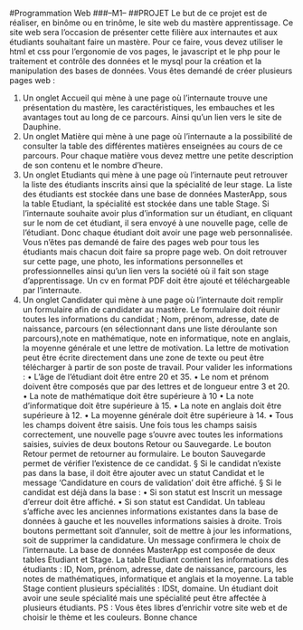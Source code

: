 #Programmation Web
###–M1–
##PROJET
Le but de ce projet est de réaliser, en binôme ou en trinôme, le site web du mastère
apprentissage.
Ce site web sera l’occasion de présenter cette filière aux internautes et aux étudiants
souhaitant faire un mastère.
Pour ce faire, vous devez utiliser le html et css pour l’ergonomie de vos pages, le javascript et
le php pour le traitement et contrôle des données et le mysql pour la création et la
manipulation des bases de données.
Vous êtes demandé de créer plusieurs pages web :
1. Un onglet Accueil qui mène à une page où l’internaute trouve une présentation du
mastère, les caractéristiques, les embauches et les avantages tout au long de ce
parcours. Ainsi qu’un lien vers le site de Dauphine.
2. Un onglet Matière qui mène à une page où l’internaute a la possibilité de consulter la
table des différentes matières enseignées au cours de ce parcours. Pour chaque matière
vous devez mettre une petite description de son contenu et le nombre d’heure.
3. Un onglet Etudiants qui mène à une page où l’internaute peut retrouver la liste des
étudiants inscrits ainsi que la spécialité de leur stage. La liste des étudiants est
stockée dans une base de données MasterApp, sous la table Etudiant, la spécialité
est stockée dans une table Stage.
Si l’internaute souhaite avoir plus d’information sur un étudiant, en cliquant sur le
nom de cet étudiant, il sera envoyé à une nouvelle page, celle de l’étudiant.
Donc chaque étudiant doit avoir une page web personnalisée.
Vous n’êtes pas demandé de faire des pages web pour tous les étudiants mais
chacun doit faire sa propre page web. On doit retrouver sur cette page, une
photo, les informations personnelles et professionnelles ainsi qu’un lien vers la
société où il fait son stage d’apprentissage. Un cv en format PDF doit être
ajouté et téléchargeable par l’internaute.
4. Un onglet Candidater qui mène à une page où l’internaute doit remplir un formulaire
afin de candidater au mastère.
Le formulaire doit réunir toutes les informations du candidat ; Nom, prénom, adresse,
date de naissance, parcours (en sélectionnant dans une liste déroulante son parcours),note en mathématique, note en informatique, note en anglais, la moyenne générale et
une lettre de motivation. La lettre de motivation peut être écrite directement dans une
zone de texte ou peut être télécharger à partir de son poste de travail.
Pour valider les informations :
• L’âge de l’étudiant doit être entre 20 et 35.
• Le nom et prénom doivent être composés que par des lettres et de
longueur entre 3 et 20.
• La note de mathématique doit être supérieure à 10
• La note d’informatique doit être supérieure à 15.
• La note en anglais doit être supérieure à 12.
• La moyenne générale doit être supérieure à 14.
• Tous les champs doivent être saisis.
Une fois tous les champs saisis correctement, une nouvelle page s’ouvre avec toutes
les informations saisies, suivies de deux boutons Retour ou Sauvegarde.
Le bouton Retour permet de retourner au formulaire.
Le bouton Sauvegarde permet de vérifier l’existence de ce candidat.
§ Si le candidat n’existe pas dans la base, il doit être ajouter avec un statut
Candidat et le message ‘Candidature en cours de validation’ doit être affiché.
§ Si le candidat est déjà dans la base :
• Si son statut est Inscrit un message d’erreur doit être affiché.
• Si son statut est Candidat.
Un tableau s’affiche avec les anciennes informations existantes
dans la base de données à gauche et les nouvelles informations
saisies à droite.
Trois boutons permettant soit d’annuler, soit de mettre à jour les
informations, soit de supprimer la candidature. Un message
confirmera le choix de l’internaute.
La base de données MasterApp est composée de deux tables Etudiant et Stage.
La table Etudiant contient les informations des étudiants : ID, Nom, prénom, adresse,
date de naissance, parcours, les notes de mathématiques, informatique et anglais et la
moyenne.
La table Stage contient plusieurs spécialités : IDSt, domaine.
Un étudiant doit avoir une seule spécialité mais une spécialité peut être affectée à
plusieurs étudiants.
PS : Vous êtes libres d’enrichir votre site web et de choisir le thème et les couleurs.
Bonne chance
